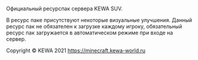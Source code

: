 Официальный ресурспак сервера KEWA SUV.

В ресурс паке присутствуют некоторые визуальные улучшения.
Данный ресурс пак не обязателен к загрузке каждому игроку, обязательный ресурс пак загружается в автоматическом режиме при входе на сервер.

Copyright © KEWA 2021
https://minecraft.kewa-world.ru
